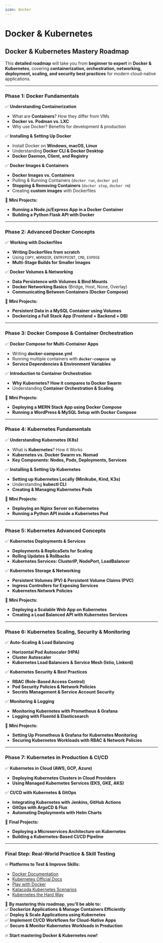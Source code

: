 ```yaml
---
icon: docker
---
```


# Docker & Kubernetes

## **Docker & Kubernetes Mastery Roadmap**

This **detailed roadmap** will take you from **beginner to expert** in **Docker & Kubernetes**, covering **containerization, orchestration, networking, deployment, scaling, and security best practices** for modern cloud-native applications.

***

### **Phase 1: Docker Fundamentals**

✅ **Understanding Containerization**

* What are **Containers**? How they differ from VMs
* **Docker vs. Podman vs. LXC**
* Why use Docker? Benefits for development & production

✅ **Installing & Setting Up Docker**

* Install Docker on **Windows, macOS, Linux**
* Understanding **Docker CLI & Docker Desktop**
* **Docker Daemon, Client, and Registry**

✅ **Docker Images & Containers**

* **Docker Images vs. Containers**
* Pulling & Running Containers (`docker run`, `docker ps`)
* **Stopping & Removing Containers** (`docker stop`, `docker rm`)
* Creating **custom images** with Dockerfiles

📌 **Mini Projects:**

* **Running a Node.js/Express App in a Docker Container**
* **Building a Python Flask API with Docker**

***

### **Phase 2: Advanced Docker Concepts**

✅ **Working with Dockerfiles**

* **Writing Dockerfiles from scratch**
* Using `COPY`, `WORKDIR`, `ENTRYPOINT`, `CMD`, `EXPOSE`
* **Multi-Stage Builds for Smaller Images**

✅ **Docker Volumes & Networking**

* **Data Persistence with Volumes & Bind Mounts**
* **Docker Networking Basics** (Bridge, Host, None, Overlay)
* **Communicating Between Containers (Docker Compose)**

📌 **Mini Projects:**

* **Persistent Data in a MySQL Container using Volumes**
* **Dockerizing a Full Stack App (Frontend + Backend + DB)**

***

### **Phase 3: Docker Compose & Container Orchestration**

✅ **Docker Compose for Multi-Container Apps**

* Writing **docker-compose.yml**
* Running multiple containers with **`docker-compose up`**
* **Service Dependencies & Environment Variables**

✅ **Introduction to Container Orchestration**

* **Why Kubernetes? How it compares to Docker Swarm**
* Understanding **Container Orchestration & Scaling**

📌 **Mini Projects:**

* **Deploying a MERN Stack App using Docker Compose**
* **Running a WordPress & MySQL Setup with Docker Compose**

***

### **Phase 4: Kubernetes Fundamentals**

✅ **Understanding Kubernetes (K8s)**

* What is **Kubernetes**? How it Works
* **Kubernetes vs. Docker Swarm vs. Nomad**
* **Key Components: Nodes, Pods, Deployments, Services**

✅ **Installing & Setting Up Kubernetes**

* **Setting up Kubernetes Locally (Minikube, Kind, K3s)**
* Understanding **kubectl CLI**
* **Creating & Managing Kubernetes Pods**

📌 **Mini Projects:**

* **Deploying an Nginx Server on Kubernetes**
* **Running a Python API inside a Kubernetes Pod**

***

### **Phase 5: Kubernetes Advanced Concepts**

✅ **Kubernetes Deployments & Services**

* **Deployments & ReplicaSets for Scaling**
* **Rolling Updates & Rollbacks**
* **Kubernetes Services: ClusterIP, NodePort, LoadBalancer**

✅ **Kubernetes Storage & Networking**

* **Persistent Volumes (PV) & Persistent Volume Claims (PVC)**
* **Ingress Controllers for Exposing Services**
* **Kubernetes Network Policies**

📌 **Mini Projects:**

* **Deploying a Scalable Web App on Kubernetes**
* **Creating a Load Balanced API with Kubernetes Services**

***

### **Phase 6: Kubernetes Scaling, Security & Monitoring**

✅ **Auto-Scaling & Load Balancing**

* **Horizontal Pod Autoscaler (HPA)**
* **Cluster Autoscaler**
* **Kubernetes Load Balancers & Service Mesh (Istio, Linkerd)**

✅ **Kubernetes Security & Best Practices**

* **RBAC (Role-Based Access Control)**
* **Pod Security Policies & Network Policies**
* **Secrets Management & Service Account Security**

✅ **Monitoring & Logging**

* **Monitoring Kubernetes with Prometheus & Grafana**
* **Logging with Fluentd & Elasticsearch**

📌 **Mini Projects:**

* **Setting Up Prometheus & Grafana for Kubernetes Monitoring**
* **Securing Kubernetes Workloads with RBAC & Network Policies**

***

### **Phase 7: Kubernetes in Production & CI/CD**

✅ **Kubernetes in Cloud (AWS, GCP, Azure)**

* **Deploying Kubernetes Clusters in Cloud Providers**
* **Using Managed Kubernetes Services (EKS, GKE, AKS)**

✅ **CI/CD with Kubernetes & GitOps**

* **Integrating Kubernetes with Jenkins, GitHub Actions**
* **GitOps with ArgoCD & Flux**
* **Automating Deployments with Helm Charts**

📌 **Final Projects:**

* **Deploying a Microservices Architecture on Kubernetes**
* **Building a Kubernetes-Based CI/CD Pipeline**

***

### **Final Step: Real-World Practice & Skill Testing**

🔥 **Platforms to Test & Improve Skills:**

* [Docker Documentation](https://docs.docker.com/)
* [Kubernetes Official Docs](https://kubernetes.io/docs/)
* [Play with Docker](https://labs.play-with-docker.com/)
* [Katacoda Kubernetes Scenarios](https://www.katacoda.com/courses/kubernetes)
* [Kubernetes the Hard Way](https://github.com/kelseyhightower/kubernetes-the-hard-way)

🚀 **By mastering this roadmap, you’ll be able to:**\
✅ **Dockerize Applications & Manage Containers Efficiently**\
✅ **Deploy & Scale Applications using Kubernetes**\
✅ **Implement CI/CD Workflows for Cloud-Native Apps**\
✅ **Secure & Monitor Kubernetes Workloads in Production**

🔥 **Start mastering Docker & Kubernetes now!**
